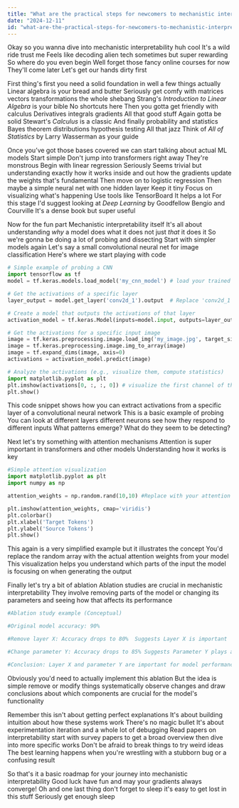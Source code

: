 ```yaml
---
title: "What are the practical steps for newcomers to mechanistic interpretability to start learning and experimenting?"
date: "2024-12-11"
id: "what-are-the-practical-steps-for-newcomers-to-mechanistic-interpretability-to-start-learning-and-experimenting"
---
```


Okay so you wanna dive into mechanistic interpretability huh cool  It's a wild ride trust me  Feels like decoding alien tech sometimes but super rewarding  So where do you even begin  Well forget those fancy online courses for now  They'll come later  Let's get our hands dirty first

First thing's first you need a solid foundation in  well a few things actually  Linear algebra is your bread and butter  Seriously get comfy with matrices vectors transformations the whole shebang  Strang's *Introduction to Linear Algebra* is your bible  No shortcuts here  Then you gotta get friendly with calculus  Derivatives integrals gradients  All that good stuff  Again gotta be solid  Stewart's *Calculus* is a classic  And finally probability and statistics  Bayes theorem  distributions  hypothesis testing  All that jazz  Think of *All of Statistics* by Larry Wasserman as your guide

Once you’ve got those bases covered we can start talking about actual ML models  Start simple  Don't jump into transformers right away  They're monstrous  Begin with linear regression  Seriously  Seems trivial but understanding exactly how it works inside and out  how the gradients update the weights  that's fundamental  Then move on to logistic regression  Then maybe a simple neural net with one hidden layer  Keep it tiny  Focus on visualizing what's happening  Use tools like TensorBoard  It helps a lot  For this stage  I'd suggest looking at *Deep Learning* by Goodfellow Bengio and Courville  It's a dense book but super useful

Now for the fun part  Mechanistic interpretability itself  It's all about understanding *why* a model does what it does not just *that* it does it  So we're gonna be doing a lot of probing and dissecting  Start with simpler models again  Let's say a small convolutional neural net for image classification  Here's where we start playing with code


```python
# Simple example of probing a CNN
import tensorflow as tf
model = tf.keras.models.load_model('my_cnn_model') # load your trained model

# Get the activations of a specific layer
layer_output = model.get_layer('conv2d_1').output  # Replace 'conv2d_1' with your layer name

# Create a model that outputs the activations of that layer
activation_model = tf.keras.Model(inputs=model.input, outputs=layer_output)

# Get the activations for a specific input image
image = tf.keras.preprocessing.image.load_img('my_image.jpg', target_size=(32, 32))
image = tf.keras.preprocessing.image.img_to_array(image)
image = tf.expand_dims(image, axis=0)
activations = activation_model.predict(image)

# Analyze the activations (e.g., visualize them, compute statistics)
import matplotlib.pyplot as plt
plt.imshow(activations[0, :, :, 0]) # visualize the first channel of the activations
plt.show()
```

This code snippet shows how you can extract activations from a specific layer of a convolutional neural network  This is a basic example of probing  You can look at different layers  different neurons  see how they respond to different inputs  What patterns emerge? What do they seem to be detecting?

Next  let's try something with attention mechanisms  Attention is super important in transformers and other models  Understanding how it works is key


```python
#Simple attention visualization
import matplotlib.pyplot as plt
import numpy as np

attention_weights = np.random.rand(10,10) #Replace with your attention weights

plt.imshow(attention_weights, cmap='viridis')
plt.colorbar()
plt.xlabel('Target Tokens')
plt.ylabel('Source Tokens')
plt.show()
```

This  again is a very simplified example  but it illustrates the concept  You'd replace the random array with the actual attention weights from your model  This visualization helps you understand which parts of the input the model is focusing on when generating the output

Finally  let's try a bit of ablation  Ablation studies are crucial in mechanistic interpretability  They involve removing parts of the model  or changing its parameters  and seeing how that affects its performance


```python
#Ablation study example (Conceptual)

#Original model accuracy: 90%

#Remove layer X: Accuracy drops to 80%  Suggests Layer X is important

#Change parameter Y: Accuracy drops to 85% Suggests Parameter Y plays a role

#Conclusion: Layer X and parameter Y are important for model performance.
```

Obviously you'd need to actually implement this ablation  But the idea is simple remove or modify things systematically  observe changes and draw conclusions about which components are crucial for the model's functionality

Remember this isn't about getting perfect explanations  It's about building intuition about how these systems work  There's no magic bullet  It's about experimentation  iteration  and a whole lot of debugging  Read papers on interpretability  start with survey papers to get a broad overview then dive into more specific works  Don't be afraid to break things  to try weird ideas  The best learning happens when you're wrestling with a stubborn bug or a confusing result

So that's it  a basic roadmap for your journey into mechanistic interpretability  Good luck have fun and may your gradients always converge!  Oh and one last thing  don't forget to sleep  it's easy to get lost in this stuff  Seriously  get enough sleep
